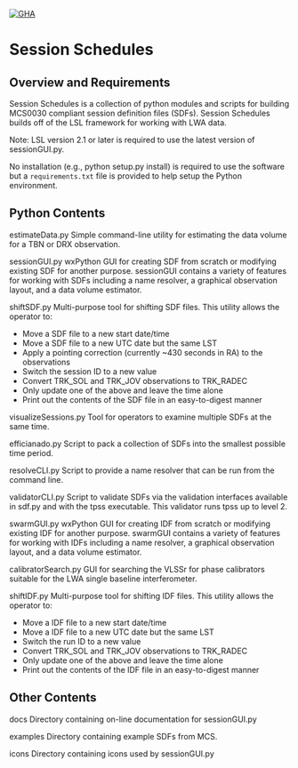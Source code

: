 [![GHA](https://github.com/lwa-project/session_schedules/actions/workflows/main.yml/badge.svg)](https://github.com/lwa-project/session_schedules/actions/workflows/main.yml)

Session Schedules
=================

Overview and Requirements
-------------------------
Session Schedules is a collection of python modules and scripts for 
building MCS0030 compliant session definition files (SDFs).  Session 
Schedules builds off of the LSL framework for working with LWA data.

Note:  LSL version 2.1 or later is required to use the latest version 
       of sessionGUI.py.

No installation (e.g., python setup.py install) is required to use the
software but a `requirements.txt` file is provided to help setup the Python
environment.

Python Contents
---------------
estimateData.py
  Simple command-line utility for estimating the data volume for a TBN or 
  DRX observation.

sessionGUI.py
  wxPython GUI for creating SDF from scratch or modifying existing SDF for
  another purpose.  sessionGUI contains a variety of features for working 
  with SDFs including a name resolver, a graphical observation layout, and 
  a data volume estimator.

shiftSDF.py
  Multi-purpose tool for shifting SDF files.  This utility allows the operator
  to:
  
* Move a SDF file to a new start date/time
* Move a SDF file to a new UTC date but the same LST
* Apply a pointing correction (currently ~430 seconds in RA) to
the observations
* Switch the session ID to a new value
* Convert TRK_SOL and TRK_JOV observations to TRK_RADEC
* Only update one of the above and leave the time alone
* Print out the contents of the SDF file in an easy-to-digest manner

visualizeSessions.py
  Tool for operators to examine multiple SDFs at the same time.

efficianado.py
  Script to pack a collection of SDFs into the smallest possible time period.

resolveCLI.py
  Script to provide a name resolver that can be run from the command line.

validatorCLI.py
  Script to validate SDFs via the validation interfaces available 
  in sdf.py and with the tpss executable.  This validator runs tpss up to level 2.

swarmGUI.py
  wxPython GUI for creating IDF from scratch or modifying existing IDF for
  another purpose.  swarmGUI contains a variety of features for working 
  with IDFs including a name resolver, a graphical observation layout, and 
  a data volume estimator.

calibratorSearch.py
  GUI for searching the VLSSr for phase calibrators suitable for the LWA single 
  baseline interferometer.

shiftIDF.py
  Multi-purpose tool for shifting IDF files.  This utility allows the operator
  to:
  
* Move a IDF file to a new start date/time
* Move a IDF file to a new UTC date but the same LST
* Switch the run ID to a new value
* Convert TRK_SOL and TRK_JOV observations to TRK_RADEC
* Only update one of the above and leave the time alone
* Print out the contents of the IDF file in an easy-to-digest manner
  
Other Contents
--------------
docs
  Directory containing on-line documentation for sessionGUI.py

examples
  Directory containing example SDFs from MCS.

icons
  Directory containing icons used by sessionGUI.py
